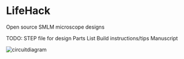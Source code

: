 # LifeHack
Open source SMLM microscope designs

TODO:
STEP file for design
Parts List
Build instructions/tips
Manuscript


![circuitdiagram](https://github.com/Joshedwards222/LifeHack/tree/master/Images/circuitdiagram)

